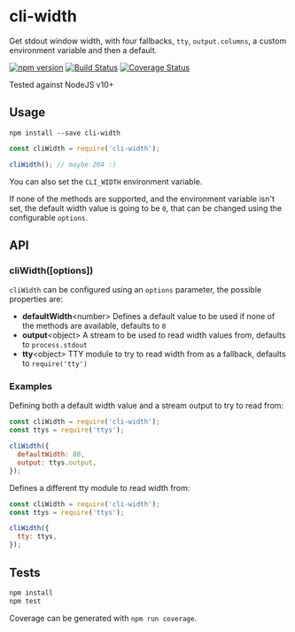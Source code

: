 # cli-width

Get stdout window width, with four fallbacks, `tty`, `output.columns`, a custom environment variable and then a default.

[![npm version](https://badge.fury.io/js/cli-width.svg)](http://badge.fury.io/js/cli-width)
[![Build Status](https://travis-ci.org/knownasilya/cli-width.svg)](https://travis-ci.org/knownasilya/cli-width)
[![Coverage Status](https://coveralls.io/repos/knownasilya/cli-width/badge.svg?branch=master&service=github)](https://coveralls.io/github/knownasilya/cli-width?branch=master)

Tested against NodeJS v10+

## Usage

```
npm install --save cli-width
```

```js
const cliWidth = require('cli-width');

cliWidth(); // maybe 204 :)
```

You can also set the `CLI_WIDTH` environment variable.

If none of the methods are supported, and the environment variable isn't set,
the default width value is going to be `0`, that can be changed using the configurable `options`.

## API

### cliWidth([options])

`cliWidth` can be configured using an `options` parameter, the possible properties are:

- **defaultWidth**\<number\> Defines a default value to be used if none of the methods are available, defaults to `0`
- **output**\<object\> A stream to be used to read width values from, defaults to `process.stdout`
- **tty**\<object\> TTY module to try to read width from as a fallback, defaults to `require('tty')`

### Examples

Defining both a default width value and a stream output to try to read from:

```js
const cliWidth = require('cli-width');
const ttys = require('ttys');

cliWidth({
  defaultWidth: 80,
  output: ttys.output,
});
```

Defines a different tty module to read width from:

```js
const cliWidth = require('cli-width');
const ttys = require('ttys');

cliWidth({
  tty: ttys,
});
```

## Tests

```bash
npm install
npm test
```

Coverage can be generated with `npm run coverage`.
